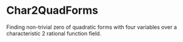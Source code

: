 # Char2QuadForms
Finding non-trivial zero of quadratic forms with four variables over a characteristic 2 rational function field.
